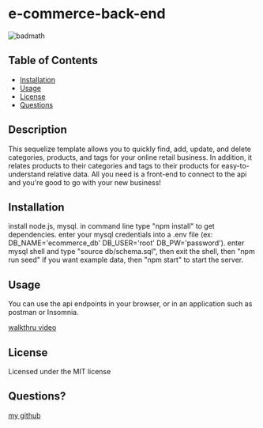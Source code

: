 
  # e-commerce-back-end
  ![badmath](https://img.shields.io/badge/license-MIT-green)

  ## Table of Contents

  * [Installation](#installation)
  * [Usage](#usage)
  * [License](#license)
  * [Questions](#questions)

  ## Description
  This sequelize template allows you to quickly find, add, update, and delete categories, products, and tags for your online retail business. In addition, it relates products to their categories and tags to their products for easy-to-understand relative data. All you need is a front-end to connect to the api and you're good to go with your new business!
  ## Installation
  install node.js,  mysql. in command line type "npm install" to get dependencies. enter your mysql credentials into a .env file 
  (ex: DB_NAME='ecommerce_db'
  DB_USER='root'
  DB_PW='password'). 
  enter mysql shell and type "source db/schema.sql", then exit the shell, then "npm run seed" if you want example data, then "npm start" to start the server.
  ## Usage
   You can use the api endpoints in your browser, or in an application such as postman or Insomnia.
  
  
  [walkthru video](https://drive.google.com/file/d/1wxwKjGcRgwjNLmKa5FnXnVUW2j83IdsK/view)

  
  ## License
  Licensed under the MIT license

  ## Questions? 
  [my github](https://www.github.com/itsclairehi)

  
